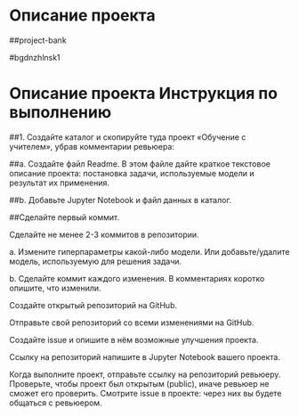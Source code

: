 # Описание проекта

##project-bank 

#bgdnzhlnsk1


# Описание проекта Инструкция по выполнению

##1. Создайте каталог и скопируйте туда проект «Обучение с учителем», убрав комментарии ревьюера:

##a. Создайте файл Readme. В этом файле дайте краткое текстовое описание проекта: постановка задачи, используемые модели и результат их применения.

##b. Добавьте Jupyter Notebook и файл данных в каталог.

##Сделайте первый коммит.

Сделайте не менее 2-3 коммитов в репозитории.

a. Измените гиперпараметры какой-либо модели. Или добавьте/удалите модель, используемую для решения задачи.

b. Сделайте коммит каждого изменения. В комментариях коротко опишите, что изменили.

Создайте открытый репозиторий на GitHub.

Отправьте свой репозиторий со всеми изменениями на GitHub.

Создайте issue и опишите в нём возможные улучшения проекта.

Ссылку на репозиторий напишите в Jupyter Notebook вашего проекта.

Когда выполните проект, отправьте ссылку на репозиторий ревьюеру. Проверьте, чтобы проект был открытым (public), иначе ревьюер не сможет его проверить. Cмотрите issue в проекте: через них вы будете общаться с ревьюером.
